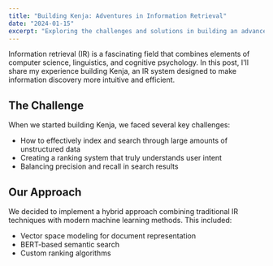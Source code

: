 ```yaml
---
title: "Building Kenja: Adventures in Information Retrieval"
date: "2024-01-15"
excerpt: "Exploring the challenges and solutions in building an advanced information retrieval system."
---
```


Information retrieval (IR) is a fascinating field that combines elements of computer science, linguistics, and cognitive psychology. In this post, I'll share my experience building Kenja, an IR system designed to make information discovery more intuitive and efficient.

## The Challenge

When we started building Kenja, we faced several key challenges:

- How to effectively index and search through large amounts of unstructured data
- Creating a ranking system that truly understands user intent
- Balancing precision and recall in search results

## Our Approach

We decided to implement a hybrid approach combining traditional IR techniques with modern machine learning methods. This included:

- Vector space modeling for document representation
- BERT-based semantic search
- Custom ranking algorithms

